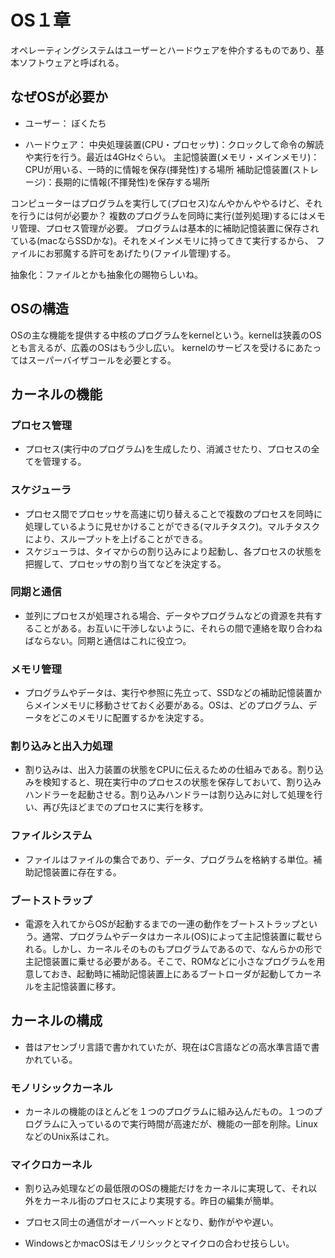 # OS１章
オペレーティングシステムはユーザーとハードウェアを仲介するものであり、基本ソフトウェアと呼ばれる。

## なぜOSが必要か
- ユーザー：
  ぼくたち

- ハードウェア：
  中央処理装置(CPU・プロセッサ)：クロックして命令の解読や実行を行う。最近は4GHzぐらい。
  主記憶装置(メモリ・メインメモリ)：CPUが用いる、一時的に情報を保存(揮発性)する場所
  補助記憶装置(ストレージ)：長期的に情報(不揮発性)を保存する場所

コンピューターはプログラムを実行して(プロセス)なんやかんややるけど、それを行うには何が必要か？
複数のプログラムを同時に実行(並列処理)するにはメモリ管理、プロセス管理が必要。
プログラムは基本的に補助記憶装置に保存されている(macならSSDかな)。それをメインメモリに持ってきて実行するから、
ファイルにお邪魔する許可をあげたり(ファイル管理)する。

抽象化：ファイルとかも抽象化の賜物らしいね。

## OSの構造
OSの主な機能を提供する中核のプログラムをkernelという。kernelは狭義のOSとも言えるが、広義のOSはもう少し広い。
kernelのサービスを受けるにあたってはスーパーバイザコールを必要とする。

## カーネルの機能
### プロセス管理
- プロセス(実行中のプログラム)を生成したり、消滅させたり、プロセスの全てを管理する。

### スケジューラ
- プロセス間でプロセッサを高速に切り替えることで複数のプロセスを同時に処理しているように見せかけることができる(マルチタスク)。マルチタスクにより、スループットを上げることができる。
- スケジューラは、タイマからの割り込みにより起動し、各プロセスの状態を把握して、プロセッサの割り当てなどを決定する。

### 同期と通信
- 並列にプロセスが処理される場合、データやプログラムなどの資源を共有することがある。お互いに干渉しないように、それらの間で連絡を取り合わねばならない。同期と通信はこれに役立つ。

### メモリ管理
- プログラムやデータは、実行や参照に先立って、SSDなどの補助記憶装置からメインメモリに移動させておく必要がある。OSは、どのプログラム、データをどこのメモリに配置するかを決定する。

### 割り込みと出入力処理
- 割り込みは、出入力装置の状態をCPUに伝えるための仕組みである。割り込みを検知すると、現在実行中のプロセスの状態を保存しておいて、割り込みハンドラーを起動させる。割り込みハンドラーは割り込みに対して処理を行い、再び先ほどまでのプロセスに実行を移す。

### ファイルシステム
- ファイルはファイルの集合であり、データ、プログラムを格納する単位。補助記憶装置に存在する。

### ブートストラップ
- 電源を入れてからOSが起動するまでの一連の動作をブートストラップという。通常、プログラムやデータはカーネル(OS)によって主記憶装置に載せられる。しかし、カーネルそのものもプログラムであるので、なんらかの形で主記憶装置に乗せる必要がある。そこで、ROMなどに小さなプログラムを用意しておき、起動時に補助記憶装置上にあるブートローダが起動してカーネルを主記憶装置に移す。

## カーネルの構成
- 昔はアセンブリ言語で書かれていたが、現在はC言語などの高水準言語で書かれている。

### モノリシックカーネル
- カーネルの機能のほとんどを１つのプログラムに組み込んだもの。１つのプログラムに入っているので実行時間が高速だが、機能の一部を削除。LinuxなどのUnix系はこれ。
### マイクロカーネル
- 割り込み処理などの最低限のOSの機能だけをカーネルに実現して、それ以外をカーネル街のプロセスにより実現する。昨日の編集が簡単。
- プロセス同士の通信がオーバーヘッドとなり、動作がやや遅い。

- WindowsとかmacOSはモノリシックとマイクロの合わせ技らしい。







